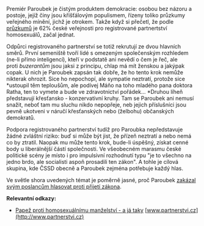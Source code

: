 <!-- dcterms:identifier = riderweblog#219 -->
<!-- dcterms:title = Paroubkova homosexuální šance -->
<!-- dcterms:abstract = Už tu zase máme zákon o registrovaném partnerství. A tentokrát má šanci na úspěch -->
<!-- np9:categoryId = 2 -->
<!-- x4w:category = Lidé a jiná zvěř -->
<!-- np9:authorId = 1 -->
<!-- np9:authorEmail = michal.valasek@altairis.cz -->
<!-- dcterms:creator = Michal Altair Valášek -->
<!-- dcterms:created = 2005-12-15T23:02:23.657+01:00 -->
<!-- dcterms:dateAccepted = 2005-12-15T23:02:23.657+01:00 -->

Premiér Paroubek je čistým produktem demokracie: osobou bez názoru a postoje, jejíž činy jsou křišťálovým populismem, řízeny toliko průzkumy veřejného mínění, jichž je otrokem. Takže když si přečetl, že podle [průzkumů](http://www.ceskenoviny.cz/vyhledavani/index_view.php?id=159937) je 62% české veřejnosti pro registrované partnertství homosexuálů, začal jednat.

Odpůrci registrovaného partnerství se totiž rekrutují ze dvou hlavních směrů. První semeniště tvoří lidé s omezeným společenským rozhledem (ne-li přímo inteligencí), kteří v podstatě ani nevědí o čem je řeč, ale proti *buzerantům* jsou jaksi z principu, chlap má mít ženskou a jakýpak copak. U nich je Paroubek zapsán tak dobře, že ho tento krok nemůže nikterak ohrozit. Sice ho nepochopí, ale sympatie neztratí, protože sice *ustoupil těm teploušům, ale podívej Máňo na toho mladého pana doktora Ratha, ten to vymete a bude ve zdravotnictví pořádek... *Druhou líheň představují křesťansko - konzervativní kruhy. Tam se Paroubek ani nemusí snažit, neboť tam mu sluchu nikdo nepopřeje, neb jejich příslušníci jsou pevně ukotveni v náručí křesťanských nebo (želbohu) občanských demokratů. 

Podpora registrovaného partnerství tudíž pro Paroubka nepředstavuje žádné zvláštní riziko: buď si může být jist, že přízeň neztratí a nebo nemá co by ztratil. Naopak mu může tento krok, bude-li úspěšný, získat cenné body u liberálnější částí společnosti. Ve všeobecném marasmu české politické scény je místo i pro impulsivní rozhodnutí typu "je to všechno na jedno brdo, ale socialisti aspoň prosadili ten zákon". A tohle je cílová skupina, kde ČSSD obecně a Paroubek zejména potřebuje každý hlas.

Ve světle shora uvedených témat je poměrně jasné, proč Paroubek [zakázal svým poslancům hlasovat proti přijetí zákona](http://zpravy.idnes.cz/domaci.asp?r=domaci&c=A051215_091337_domaci_ton).

**Relevantní odkazy:**

*   [Papež proti homosexuálnímu manželství - a já taky](/entry/article-20030806.aspx#142526) 
[www.partnerstvi.cz](http://www.partnerstvi.cz)